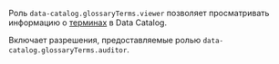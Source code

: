 Роль `data-catalog.glossaryTerms.viewer` позволяет просматривать информацию о [терминах](../../../metadata-hub/concepts/data-catalog.md#glossaries-and-terms) в Data Catalog.

Включает разрешения, предоставляемые ролью `data-catalog.glossaryTerms.auditor`.
